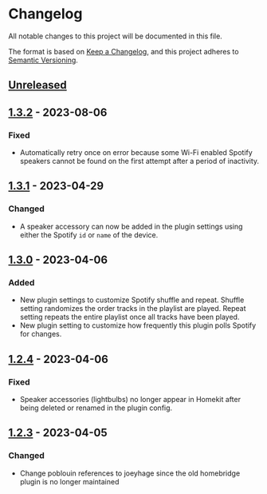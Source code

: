 # Changelog

All notable changes to this project will be documented in this file.

The format is based on [Keep a Changelog](https://keepachangelog.com/en/1.1.0/),
and this project adheres to [Semantic Versioning](https://semver.org/spec/v2.0.0.html).

## [Unreleased]

## [1.3.2] - 2023-08-06

### Fixed

- Automatically retry once on error because some Wi-Fi enabled Spotify speakers cannot be found on the first attempt after a period of inactivity.

## [1.3.1] - 2023-04-29

### Changed

- A speaker accessory can now be added in the plugin settings using either the Spotify `id` or `name` of the device.

## [1.3.0] - 2023-04-06

### Added

- New plugin settings to customize Spotify shuffle and repeat. Shuffle setting randomizes the order tracks in the playlist are played. Repeat setting repeats the entire playlist once all tracks have been played.
- New plugin setting to customize how frequently this plugin polls Spotify for changes.

## [1.2.4] - 2023-04-06

### Fixed

- Speaker accessories (lightbulbs) no longer appear in Homekit after being deleted or renamed in the plugin config.

## [1.2.3] - 2023-04-05

### Changed

- Change poblouin references to joeyhage since the old homebridge plugin is no longer maintained

[unreleased]: https://github.com/joeyhage/homebridge-spotify-speaker/compare/v1.3.2...HEAD
[1.3.2]: https://github.com/joeyhage/homebridge-spotify-speaker/compare/v1.3.1...v1.3.2
[1.3.1]: https://github.com/joeyhage/homebridge-spotify-speaker/compare/v1.3.0...v1.3.1
[1.3.0]: https://github.com/joeyhage/homebridge-spotify-speaker/compare/v1.2.4...v1.3.0
[1.2.4]: https://github.com/joeyhage/homebridge-spotify-speaker/compare/v1.2.3...v1.2.4
[1.2.3]: https://github.com/joeyhage/homebridge-spotify-speaker/compare/1.2.2...v1.2.3
[1.2.2]: https://github.com/joeyhage/homebridge-spotify-speaker/releases/tag/1.2.2
